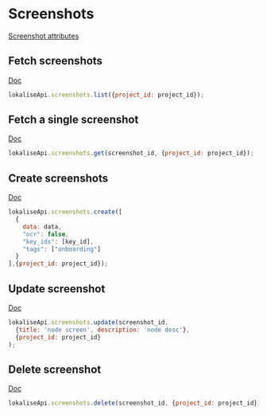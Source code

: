 # Screenshots

[Screenshot attributes](https://app.lokalise.com/api2docs/curl/#resource-screenshots)

## Fetch screenshots

[Doc](https://app.lokalise.com/api2docs/curl/#transition-list-all-screenshots-get)

```js
lokaliseApi.screenshots.list({project_id: project_id});
```

## Fetch a single screenshot

[Doc](https://app.lokalise.com/api2docs/curl/#transition-retrieve-a-screenshot-get)

```js
lokaliseApi.screenshots.get(screenshot_id, {project_id: project_id});
```

## Create screenshots

[Doc](https://app.lokalise.com/api2docs/curl/#transition-create-screenshots-post)

```js
lokaliseApi.screenshots.create([
  {
    data: data,
    "ocr": false,
    "key_ids": [key_id],
    "tags": ["onboarding"]
  }
],{project_id: project_id});
```

## Update screenshot

[Doc](https://app.lokalise.com/api2docs/curl/#transition-update-a-screenshot-put)

```js
lokaliseApi.screenshots.update(screenshot_id,
  {title: 'node screen', description: 'node desc'},
  {project_id: project_id}
);
```

## Delete screenshot

[Doc](https://app.lokalise.com/api2docs/curl/#transition-delete-a-screenshot-delete)

```js
lokaliseApi.screenshots.delete(screenshot_id, {project_id: project_id});
```
